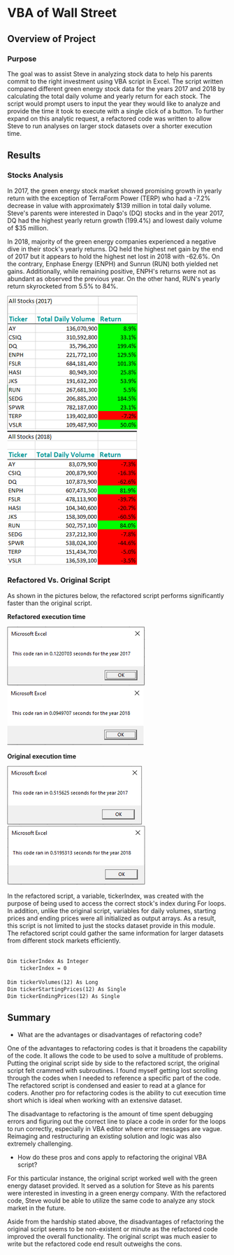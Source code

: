 # VBA of Wall Street

## Overview of Project 

### Purpose

The goal was to assist Steve in analyzing stock data to help his parents commit to the right investment using VBA script in Excel.  The script written compared different green energy stock data for the years 2017 and 2018 by calculating the total daily volume and yearly return for each stock.  The script would prompt users to input the year they would like to analyze and provide the time it took to execute with a single click of a button.  To further expand on this analytic request, a refactored code was written to allow Steve to run analyses on larger stock datasets over a shorter execution time.

## Results

### Stocks Analysis

In 2017, the green energy stock market showed promising growth in yearly return with the exception of TerraForm Power (TERP) who had a -7.2% decrease in value with approximately $139 million in total daily volume.  Steve's parents were interested in Daqo's (DQ) stocks and in the year 2017, DQ had the highest yearly return growth (199.4%) and lowest daily volume of $35 million. 

In 2018, majority of the green energy companies experienced a negative dive in their stock's yearly returns.  DQ held the highest net gain by the end of 2017 but it appears to hold the highest net lost in 2018 with -62.6%.  On the contrary, Enphase Energy (ENPH) and Sunrun (RUN) both yielded net gains.  Additionally, while remaining positive, ENPH's returns were not as abundant as observed the previous year.  On the other hand, RUN's yearly return skyrocketed from 5.5% to 84%.  

![stocks_2017](https://github.com/junepwk/stock-analysis/blob/main/resources/stocks_2017.png)  ![stocks_2018](https://github.com/junepwk/stock-analysis/blob/main/resources/stocks_2018.png)

### Refactored Vs. Original Script

As shown in the pictures below, the refactored script performs significantly faster than the original script.

**Refactored execution time**

![vba_challenge_2017](https://github.com/junepwk/stock-analysis/blob/main/resources/vba_challenge_2017.png) ![vba_challenge_2018](https://github.com/junepwk/stock-analysis/blob/main/resources/vba_challenge_2018.png)

**Original execution time**

![old_script_time_2017](https://github.com/junepwk/stock-analysis/blob/main/resources/old_script_time_2017.png)  ![old_script_time_2018](https://github.com/junepwk/stock-analysis/blob/main/resources/old_script_time_2018.png)

In the refactored script, a variable, tickerIndex, was created with the purpose of being used to access the correct stock's index during For loops.  In addition, unlike the original script, variables for daily volumes, starting prices and ending prices were all initialized as output arrays.  As a result, this script is not limited to just the stocks dataset provide in this module.  The refactored script could gather the same information for larger datasets from different stock markets efficiently. 

```VBA

Dim tickerIndex As Integer
    tickerIndex = 0
    
Dim tickerVolumes(12) As Long
Dim tickerStartingPrices(12) As Single
Dim tickerEndingPrices(12) As Single

```

## Summary

- What are the advantages or disadvantages of refactoring code?

One of the advantages to refactoring codes is that it broadens the capability of the code. It allows the code to be used to solve a multitude of problems.  Putting the original script side by side to the refactored script, the original script felt crammed with subroutines.  I found myself getting lost scrolling through the codes when I needed to reference a specific part of the code. The refactored script is condensed and easier to read at a glance for coders. Another pro for refactoring codes is the ability to cut execution time short which is ideal when working with an extensive dataset.  

The disadvantage to refactoring is the amount of time spent debugging errors and figuring out the correct line to place a code in order for the loops to run correctly, especially in VBA editor where error messages are vague. Reimaging and restructuring an existing solution and logic was also extremely challenging. 

- How do these pros and cons apply to refactoring the original VBA script?

For this particular instance, the original script worked well with the green energy dataset provided.  It served as a solution for Steve as his parents were interested in investing in a green energy company.  With the refactored code, Steve would be able to utilize the same code to analyze any stock market in the future.  

Aside from the hardship stated above, the disadvantages of refactoring the original script seems to be non-existent or minute as the refactored code improved the overall functionality.  The original script was much easier to write but the refactored code end result outweighs the cons.

